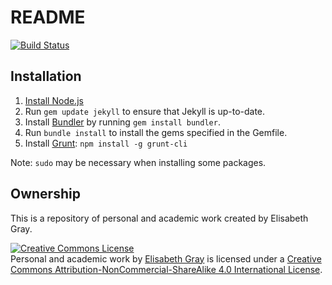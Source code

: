 # README

[![Build Status](https://magnum.travis-ci.com/elcgray/site-source.svg?token=sYHETVwd9h9eVK2zQKD8&branch=master)](https://magnum.travis-ci.com/elcgray/site-source)

## Installation
1. [Install Node.js](https://nodejs.org/en/download/)
2. Run `gem update jekyll` to ensure that Jekyll is up-to-date.
2. Install [Bundler](http://bundler.io/) by running `gem install bundler`.
3. Run `bundle install` to install the gems specified in the Gemfile.
4. Install [Grunt](gruntjs.com): `npm install -g grunt-cli`

Note: `sudo` may be necessary when installing some packages.

## Ownership
This is a repository of personal and academic work created by Elisabeth Gray.

<a rel="license" href="http://creativecommons.org/licenses/by-nc-sa/4.0/"><img alt="Creative Commons License" style="border-width:0" src="https://i.creativecommons.org/l/by-nc-sa/4.0/80x15.png" /></a><br /><span xmlns:dct="http://purl.org/dc/terms/" property="dct:title">Personal and academic work</span> by <a xmlns:cc="http://creativecommons.org/ns#" href="http://elisabethgray.me/" property="cc:attributionName" rel="cc:attributionURL">Elisabeth Gray</a> is licensed under a <a rel="license" href="http://creativecommons.org/licenses/by-nc-sa/4.0/">Creative Commons Attribution-NonCommercial-ShareAlike 4.0 International License</a>.
